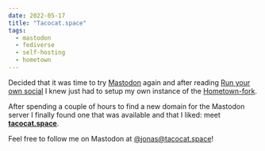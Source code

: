 ```yaml
---
date: 2022-05-17
title: "Tacocat.space"
tags:
  - mastodon
  - fediverse
  - self-hosting
  - hometown
---
```


Decided that it was time to try [Mastodon](https://joinmastodon.org) again and after reading [Run your own social](https://runyourown.social) I knew just had to setup my own instance of the [Hometown-fork](https://github.com/hometown-fork/hometown).

After spending a couple of hours to find a new domain for the Mastodon server I finally found one that was available and that I liked: meet **[tacocat.space](https://tacocat.space)**.

Feel free to follow me on Mastodon at [@jonas@tacocat.space](https://tacocat.space/@jonas)!
